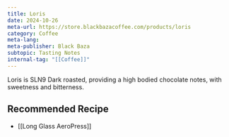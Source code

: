 ```yaml
---
title: Loris
date: 2024-10-26
meta-url: https://store.blackbazacoffee.com/products/loris
category: Coffee
meta-lang: 
meta-publisher: Black Baza
subtopic: Tasting Notes
internal-tag: "[[Coffee]]"
---
```


Loris is SLN9 Dark roasted, providing a high bodied chocolate notes, with sweetness and bitterness.

## Recommended Recipe 
- [[Long Glass AeroPress]]